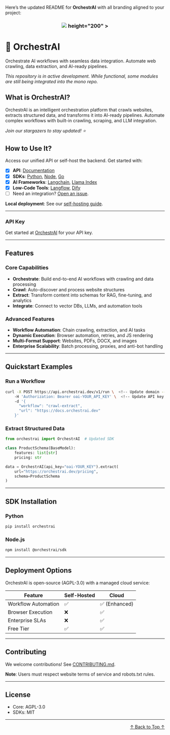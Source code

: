 Here’s the updated README for **OrchestrAI** with all branding aligned to your project:

<h3 align="center">
  <a name="readme-top"></a>
  <img
    src="https://raw.githubusercontent.com/your-username/orchestrai/main/img/orchestrai_logo.png"  <!-- Update logo path -->
    height="200"
  >
</h3>

# 🤖 OrchestrAI

Orchestrate AI workflows with seamless data integration. Automate web crawling, data extraction, and AI-ready pipelines.

_This repository is in active development. While functional, some modules are still being integrated into the mono repo._

## What is OrchestrAI?

OrchestrAI is an intelligent orchestration platform that crawls websites, extracts structured data, and transforms it into AI-ready pipelines. Automate complex workflows with built-in crawling, scraping, and LLM integration.

*Join our stargazers to stay updated! ⭐*

## How to Use It?

Access our unified API or self-host the backend. Get started with:

- [x] **API**: [Documentation](https://docs.orchestrai.dev/api-reference/introduction) <!-- Update links -->
- [x] **SDKs**: [Python](https://docs.orchestrai.dev/sdks/python), [Node](https://docs.orchestrai.dev/sdks/node), [Go](https://docs.orchestrai.dev/sdks/go)
- [x] **AI Frameworks**: [Langchain](https://python.langchain.com/docs/integrations/document_loaders/orchestrai/), [Llama Index](https://docs.llamaindex.ai/en/latest/examples/data_connectors/WebPageDemo/)
- [x] **Low-Code Tools**: [Langflow](https://docs.langflow.org/), [Dify](https://dify.ai/blog/integrated-with-orchestrai)
- [ ] Need an integration? [Open an issue](https://github.com/your-username/orchestrai/issues).

**Local deployment**: See our [self-hosting guide](CONTRIBUTING.md).

---

### API Key
Get started at [OrchestrAI](https://orchestrai.dev) for your API key. <!-- Update domain -->

---

## Features

### Core Capabilities
- **Orchestrate**: Build end-to-end AI workflows with crawling and data processing
- **Crawl**: Auto-discover and process website structures
- **Extract**: Transform content into schemas for RAG, fine-tuning, and analytics
- **Integrate**: Connect to vector DBs, LLMs, and automation tools

### Advanced Features
- **Workflow Automation**: Chain crawling, extraction, and AI tasks
- **Dynamic Execution**: Browser automation, retries, and JS rendering
- **Multi-Format Support**: Websites, PDFs, DOCX, and images
- **Enterprise Scalability**: Batch processing, proxies, and anti-bot handling

---

## Quickstart Examples

### Run a Workflow
```bash
curl -X POST https://api.orchestrai.dev/v1/run \  <!-- Update domain -->
    -H 'Authorization: Bearer oai-YOUR_API_KEY' \  <!-- Update API key prefix -->
    -d '{
      "workflow": "crawl-extract",
      "url": "https://docs.orchestrai.dev"
    }'
```

### Extract Structured Data
```python
from orchestrai import OrchestrAI  # Updated SDK

class ProductSchema(BaseModel):
    features: list[str]
    pricing: str

data = OrchestrAI(api_key="oai-YOUR_KEY").extract(
    url="https://orchestrai.dev/pricing",
    schema=ProductSchema
)
```

---

## SDK Installation

### Python
```bash
pip install orchestrai
```

### Node.js
```bash
npm install @orchestrai/sdk
```

---

## Deployment Options

OrchestrAI is open-source (AGPL-3.0) with a managed cloud service:

| Feature               | Self-Hosted | Cloud          |
|-----------------------|-------------|----------------|
| Workflow Automation   | ✅          | ✅ (Enhanced)  |
| Browser Execution     | ❌          | ✅             | 
| Enterprise SLAs       | ❌          | ✅             |
| Free Tier             | ✅          | ✅             |

---

## Contributing
We welcome contributions! See [CONTRIBUTING.md](CONTRIBUTING.md). 

**Note**: Users must respect website terms of service and robots.txt rules.

---

## License
- Core: AGPL-3.0
- SDKs: MIT

---

<p align="right">
  <a href="#readme-top">↑ Back to Top ↑</a>
</p>
